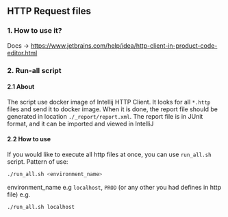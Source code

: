 ## HTTP Request files
### 1. How to use it?
Docs -> https://www.jetbrains.com/help/idea/http-client-in-product-code-editor.html

### 2. Run-all script

#### 2.1 About
The script use docker image of Intellij HTTP Client. It looks for all `*.http` files and send it to docker image.
When it is done, the report file should be generated in location `./_report/report.xml`.
The report file is in JUnit format, and it can be imported and viewed in IntelliJ

#### 2.2 How to use
If you would like to execute all http files at once, you can use `run_all.sh` script.
Pattern of use:
```bash
./run_all.sh <environment_name>
```

environment_name e.g `localhost`, `PROD` (or any other you had defines in http file)
e.g.
```bash
./run_all.sh localhost
```
